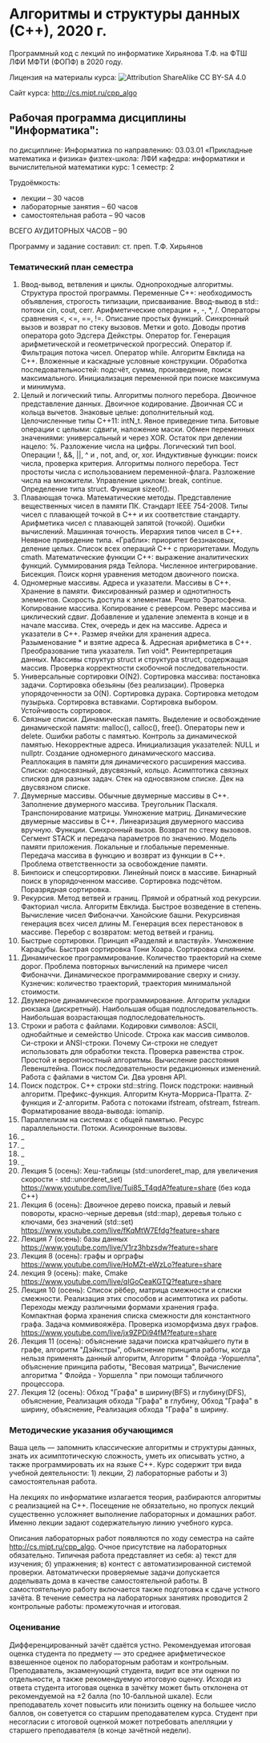 # Алгоритмы и структуры данных (С++), 2020 г.

Программный код с лекций по информатике Хирьянова Т.Ф.
на ФТШ ЛФИ МФТИ (ФОПФ) в 2020 году.

Лицензия на материалы курса: ![Attribution ShareAlike CC BY-SA 4.0](https://licensebuttons.net/l/by-sa/4.0/88x31.png)

Сайт курса: http://cs.mipt.ru/cpp_algo

## Рабочая программа дисциплины "Информатика":

по дисциплине: Информатика
по направлению: 03.03.01 «Прикладные математика и физика»
физтех-школа:	ЛФИ
кафедра:	информатики и вычислительной математики
курс:	1
семестр:	2

Трудоёмкость:
- лекции – 30 часов
- лабораторные занятия – 60 часов
- самостоятельная работа – 90 часов

ВСЕГО АУДИТОРНЫХ ЧАСОВ – 90

Программу и задание составил:	ст. преп. Т.Ф. Хирьянов

### Тематический план семестра

1. Ввод-вывод, ветвления и циклы. Однопроходные алгоритмы. Структура простой программы. Переменные С++: необходимость объявления, строгость типизации, присваивание. Ввод-вывод в std:: потоки cin, cout, cerr. Арифметические операции +, -, \*, /. Операторы сравнения <, <=, ==, !=. Описание простых функций. Cинхронный вызов и возврат по стеку вызовов. Метки и goto. Доводы против оператора goto Эдсгера Дейкстры. Оператор for. Генерация арифметической и геометрической прогрессий. Оператор if. Фильтрация потока чисел. Оператор while. Алгоритм Евклида на С++. Вложенные и каскадные условные конструкции. Обработка последовательностей: подсчёт, сумма, произведение, поиск максимального. Инициализация переменной при поиске максимума и минимума.
2. Целый и логический типы. Алгоритмы полного перебора. Двоичное представление данных. Двоичное кодирование. Двоичная СС и кольца вычетов. Знаковые целые: дополнительный код. Целочисленные типы С++11: intN_t. Явное приведение типа. Битовые операции с целыми: сдвиги, наложение маски. Обмен переменных значениями: универсальный и через XOR. Остаток при делении нацело: %. Разложение числа на цифры. Логический тип bool. Операции !, &&, ||, ^ и , not, and, or, xor. Индуктивные функции: поиск числа, проверка критерия. Алгоритмы полного перебора. Тест простоты числа с использованием переменной-флага. Разложение числа на множители. Управление циклом: break, continue. Определение типа struct. Функция sizeof().
3. Плавающая точка. Математические методы. Представление вещественных чисел в памяти ПК. Cтандарт IEEE 754-2008. Типы чисел с плавающей точкой в С++ и их соответствие стандарту. Арифметика чисел с плавающей запятой (точкой). Ошибки вычислений. Машинная точность. Иерархия типов чисел в С++. Неявное приведение типа. «Грабли»: приоритет беззнаковых, деление целых. Список всех операций С++ с приоритетами. Модуль cmath. Математические функции С++: выражение аналитических функций. Суммирования ряда Тейлора. Численное интегрирование. Бисекция. Поиск корня уравнения методом двоичного поиска.
4. Одномерные массивы. Адреса и указатели. Массивы в С++. Хранение в памяти. Фиксированный размер и однотипность элементов. Скорость доступа к элементам. Решето Эратосфена. Копирование массива. Копирование с реверсом. Реверс массива и циклический сдвиг. Добавление и удаление элемента в конце и в начале массива. Стек, очередь и дек на массиве. Адреса и указатели в С++. Размер ячейки для хранения адреса. Разыменование * и взятие адреса &. Адресная арифметика в С++. Преобразование типа указателя. Тип void*. Реинтерпретация данных. Массивы структур struct и структура struct, содержащая массив. Проверка корректности скобочной последовательности.
5. Универсальные сортировки O(N2). Сортировка массива: постановка задачи. Сортировка обезьяны (без реализации). Проверка упорядоченности за O(N). Сортировка дурака. Сортировка методом пузырька. Сортировка вставками. Сортировка выбором. Устойчивость сортировок.
6. Связные списки. Динамическая память. Выделение и освобождение динамической памяти: malloc(), calloc(), free(). Операторы new и delete. Ошибки работы с памятью. Контроль за динамической памятью. Некорректные адреса. Инициализация указателей: NULL и nullptr. Создание одномерного динамического массива. Реаллокация в памяти для динамического расширения массива. Списки: односвязный, двусвязный, кольцо. Асимптотика связных списков для разных задач. Стек на односвязном списке. Дек на двусвязном списке.
7. Двумерные массивы. Обычные двумерные массивы в С++. Заполнение двумерного массива. Треугольник Паскаля. Транспонирование матрицы. Умножение матриц. Динамические двумерные массивы в С++. Линеаризация двумерного массива вручную. Функции. Синхронный вызов. Возврат по стеку вызовов. Сегмент STACK и передача параметров по значению. Модель памяти приложения. Локальные и глобальные переменные. Передача массива в функцию и возврат из функции в С++. Проблема ответственности за освобождение памяти.
8. Бинпоиск и спецсортировки. Линейный поиск в массиве. Бинарный поиск в упорядоченном массиве. Сортировка подсчётом. Поразрядная сортировка.
9. Рекурсия. Метод ветвей и границ. Прямой и обратный ход рекурсии. Факториал числа. Алгоритм Евклида. Быстрое возведение в степень. Вычисление чисел Фибоначчи. Ханойские башни. Рекурсивная генерация всех чисел длины M. Генерация всех перестановок в массиве. Перебор с возвратом: метод ветвей и границ.
10. Быстрые сортировки. Принцип «Разделяй и властвуй». Умножение Карацубы. Быстрая сортировка Тони Хоара. Сортировка слиянием.
11. Динамическое программирование. Количество траекторий на схеме дорог. Проблема повторных вычислений на примере чисел Фибоначчи. Динамическое программирование сверху и снизу. Кузнечик: количество траекторий, траектория минимальной стоимости.
12. Двумерное динамическое программирование. Алгоритм укладки рюкзака (дискретный). Наибольшая общая подпоследовательность. Наибольшая возрастающая подпоследовательность.
13. Строки и работа с файлами. Кодировки символов: ASCII, однобайтные и семейство Unicode. Строка как массив символов. Си-строки и ANSI-строки. Почему Си-строки не следует использовать для обработки текста. Проверка равенства строк. Простой и вероятностный алгоритмы. Вычисление расстояния Левенштейна. Поиск последовательности редакционных изменений. Работа с файлами в чистом Си. Два уровня API.
14. Поиск подстрок. С++ строки std::string. Поиск подстроки: наивный алгоритм. Префикс-функция. Алгоритм Кнута-Морриса-Пратта. Z-функция и Z-алгоритм. Работа с потоками ifstream, ofstream, fstream. Форматирование ввода-вывода: iomanip.
15. Параллелизм на системах с общей памятью. Ресурс параллельности. Потоки. Асинхронные вызовы.
16. _
17. _
18. _
19. _
20. Лекция 5 (осень): Хеш-таблицы (std::unorderet_map, для увеличения скорости - std::unorderet_set) https://www.youtube.com/live/Tui85_T4qdA?feature=share (без кода С++)
21. Лекция 6 (осень): Двоичное дерево поиска, правый и левый повороты, красно-черные деревья (std::map), деревья только с ключами, без значений (std::set) https://www.youtube.com/live/fKqMtW7Efdg?feature=share
22. Лекция 7 (осень): базы данных https://www.youtube.com/live/V1rz3hbzsdw?feature=share
23. Лекция 8 (осень): графы и орграфы https://www.youtube.com/live/HoMZt-eWzLo?feature=share
24. лекция 9 (осень): make, Cmake https://www.youtube.com/live/qIGoCeaKGTQ?feature=share
25. Лекция 10 (осень): Список рёбер, матрица смежности и списки смежности. Реализация этих способов и асимптотика их работы. Переходы между различными формами хранения графа. Компактная форма хранения списка смежности для константного графа. Задача коммивояжёра. Проверка изоморфизма двух графов. https://www.youtube.com/live/jx9ZPDi94fM?feature=share
26. Лекция 11 (осень): объяснение задачи поиска кратчайшего пути в графе, алгоритм "Дэйкстры", объяснение принципа работы, когда нельзя применять данный алгоритм, Алгоритм " Флойда -Уоршелла", объяснение принципа работы, "Весовая матрица", Вычисление алгоритма " Флойда - Уоршелла " при помощи табличного процессора.
27. Лекция 12 (осень): Обход "Графа" в ширину(BFS) и глубину(DFS), объяснение, Реализация обхода "Графа" в глубину, Обход "Графа" в ширину, объяснение, Реализация обхода "Графа" в ширину.


### Методические указания обучающимся

Ваша цель — запомнить классические алгоритмы и структуры данных, знать их асимптотическую сложность, уметь их описывать устно, а также программировать их на языке C++.
Курс содержит три вида учебной деятельности: 1) лекции, 2) лабораторные работы и 3) самостоятельная работа.

На лекциях по информатике излагается теория, разбираются алгоритмы с реализацией на C++. Посещение не обязательно, но пропуск лекций существенно усложняет выполнение лабораторных и домашних работ. Именно лекции задают содержательную линию учебного курса.

Описания лабораторных работ появляются по ходу семестра на сайте http://cs.mipt.ru/cpp_algo. Очное присутствие на лабораторных обязательно. Типичная работа представляет из себя: а) текст для изучения; б) упражнения; в) контест с автоматизированной системой проверки. Автоматически проверяемые задачи допускается доделывать дома в качестве самостоятельной работы. В самостоятельную работу включается также подготовка к сдаче устного зачёта. В течение семестра на лабораторных занятиях проводится 2 контрольные работы: промежуточная и итоговая.

### Оценивание

Дифференцированный зачёт сдаётся устно. Рекомендуемая итоговая оценка студента по предмету — это среднее арифметическое взвешенное оценок по лабораторным работам и контрольным.
Преподаватель, экзаменующий студента, видит все эти оценки по отдельности, а также рекомендуемую итоговую оценку. Исходя из ответа студента итоговая оценка в зачётку может быть отклонена от рекомендуемой на ±2 балла (по 10-балльной шкале).
Если преподаватель хочет повысить или понизить оценку на большее число баллов, он советуется со старшим преподавателем курса. Студент при несогласии с итоговой оценкой может потребовать апелляции у старшего преподавателя (в конце зачётной недели).
